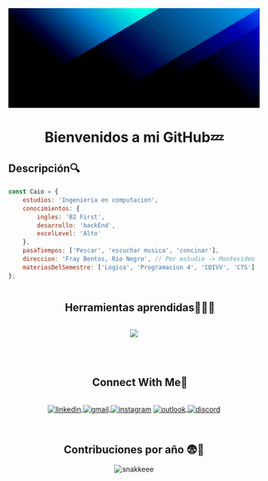 <img src="https://github.com/Puyol312/Puyol312/raw/main/codioful-formerly-gradienta-bKESVqfxass-unsplash.jpg" alt="Banner" width="100%" height="200" />
<h1 style="text-align: center"> Bienvenidos a mi GitHub💤</h1>

<h2 style="text-algin: center"> Descripción🔍</h2>

```js
const Caio = {
	estudios: 'Ingenieria en computacion',
	conocimientos: {
		ingles: 'B2 First',
		desarrollo: 'backEnd',
		excelLevel: 'Alto'
	},
	pasaTiempos: ['Pescar', 'escuchar musica', 'concinar'],
	direccion: 'Fray Bentos, Rio Negro', // Por estudio -> Montevideo
	materiasDelSemestre: ['Logica', 'Programacion 4', 'CDIVV', 'CTS']
};
```

<div id="user-content-toc">
  <ul align="center">
    <summary><h2 style="display: inline-block">Herramientas aprendidas👨🏻‍💻</h2></summary>
  </ul>
</div>

<p align="center">
  <a href="https://skillicons.dev">
    <img src="https://skillicons.dev/icons?i=js,cpp,c,vscode,notion,vim,npm,ts,nodejs,git,github,html,py,linux,ubuntu,gitlab,md&perline=8" />
  </a>
</p>
<br>
<div id="user-content-toc">
  <ul align="center">
    <summary><h2 style="display: inline-block">Connect With Me🤝</h2></summary>
  </ul>
</div>
<!--icons and links-->
<p align="center">
<a href="https://www.linkedin.com/in/caio-renato-puyol-leguiza-353753298" target="_blank">
  <img align="center" src="https://user-images.githubusercontent.com/88904952/234979284-68c11d7f-1acc-4f0c-ac78-044e1037d7b0.png" alt="linkedin" height="50" width="50" />
</a>
<a href="mailto:caiopuyolleguiza@gmail.com" target="_blank" title="Enviar gmail">
  <img align="center" src="https://cdn-icons-png.flaticon.com/512/281/281769.png" alt="gmail" height="50" width="50" />
</a>
<a href="https://www.instagram.com/caio_puyol/" target="_blank">
	<img align="center" src="https://user-images.githubusercontent.com/88904952/234981169-2dd1e58f-4b7e-468c-8213-034ba62156c3.png" alt="instagram" height="50" width="50" /></a>
<a href="mailto:caiopuyolleguiza@outlook.com" target="_blank" title="Enviar hotmail">
  <img align="center" src="https://cdn-icons-png.flaticon.com/512/732/732221.png" alt="outlook" height="50" width="50" />
</a>
<a href="https://discord.com/users/730459583486754846" target="_blank">
	<img align="center" src="https://user-images.githubusercontent.com/88904952/234982627-019fd336-6248-453c-9b05-97c13fd1d207.png" alt="discord" height="50" width="50" />
</a>

<div align="center">
  <br>
  <h2><strong>Contribuciones por año 😨💢</strong></h2>
  <img src="https://github.com/user-attachments/assets/767354e9-fe1e-4009-b421-2f49388bfda5" alt="snakkeee" />
</div>
